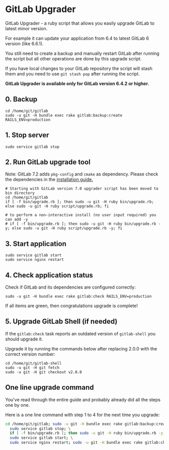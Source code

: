 # GitLab Upgrader

GitLab Upgrader - a ruby script that allows you easily upgrade GitLab to latest minor version.

For example it can update your application from 6.4 to latest GitLab 6 version (like 6.6.1).

You still need to create a backup and manually restart GitLab after running the script but all other operations are done by this upgrade script.

If you have local changes to your GitLab repository the script will stash them and you need to use `git stash pop` after running the script.

**GitLab Upgrader is available only for GitLab version 6.4.2 or higher.**

## 0. Backup

    cd /home/git/gitlab
    sudo -u git -H bundle exec rake gitlab:backup:create RAILS_ENV=production

## 1. Stop server

    sudo service gitlab stop

## 2. Run GitLab upgrade tool

Note: GitLab 7.2 adds `pkg-config` and `cmake` as dependency. Please check the dependencies in the [installation guide.](https://gitlab.com/gitlab-org/gitlab-ce/blob/master/doc/install/installation.md#1-packages-dependencies)

    # Starting with GitLab version 7.0 upgrader script has been moved to bin directory
    cd /home/git/gitlab
    if [ -f bin/upgrade.rb ]; then sudo -u git -H ruby bin/upgrade.rb; else sudo -u git -H ruby script/upgrade.rb; fi

    # to perform a non-interactive install (no user input required) you can add -y
    # if [ -f bin/upgrade.rb ]; then sudo -u git -H ruby bin/upgrade.rb -y; else sudo -u git -H ruby script/upgrade.rb -y; fi

## 3. Start application

    sudo service gitlab start
    sudo service nginx restart

## 4. Check application status

Check if GitLab and its dependencies are configured correctly:

    sudo -u git -H bundle exec rake gitlab:check RAILS_ENV=production

If all items are green, then congratulations upgrade is complete!

## 5. Upgrade GitLab Shell (if needed)

If the `gitlab:check` task reports an outdated version of `gitlab-shell` you should upgrade it.

Upgrade it by running the commands below after replacing 2.0.0 with the correct version number:

```
cd /home/git/gitlab-shell
sudo -u git -H git fetch
sudo -u git -H git checkout v2.0.0
```

## One line upgrade command

You've read through the entire guide and probably already did all the steps one by one.

Here is a one line command with step 1 to 4 for the next time you upgrade:

```bash
cd /home/git/gitlab; sudo -u git -H bundle exec rake gitlab:backup:create RAILS_ENV=production; \
  sudo service gitlab stop; \
  if [ -f bin/upgrade.rb ]; then sudo -u git -H ruby bin/upgrade.rb -y; else sudo -u git -H ruby script/upgrade.rb -y; fi; \
  sudo service gitlab start; \
  sudo service nginx restart; sudo -u git -H bundle exec rake gitlab:check RAILS_ENV=production
```
